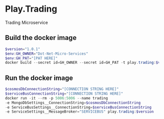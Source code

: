 # Play.Trading
Trading Microservice

## Build the docker image
```powershell
$version="1.0.1"
$env:GH_OWNER="Dot-Net-Micro-Services"
$env:GH_PAT="[PAT HERE]"
docker build --secret id=GH_OWNER --secret id=GH_PAT -t play.trading:$version .
```

## Run the docker image
```powershell
$cosmosDbConnectionString="[CONNECTION STRING HERE]"
$serviceBusConnectionString="[CONNECTION STRING HERE]"
docker run -it --rm -p 5006:5006 --name trading
-e MongoDbSettings__ConnectionString=$cosmosDbConnectionString
-e ServiceBusSettings__ConnectionString=$serviceBusConnectionString
-e ServiceSettings__MessageBroker="SERVICEBUS" play.trading:$version
```